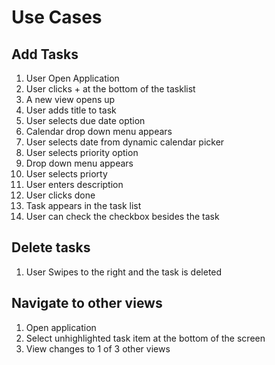 # Use Cases # 
## Add Tasks ##
1. User Open Application
2. User clicks + at the bottom of the tasklist
3. A new view opens up
4. User adds title to task
5. User selects due date option
6. Calendar drop down menu appears 
7. User selects date from dynamic calendar picker
8. User selects priority option
9. Drop down menu appears
10. User selects priorty
11. User enters description
12. User clicks done
13. Task appears in the task list
14. User can check the checkbox besides the task

## Delete tasks ##
1. User Swipes to the right and the task is deleted

## Navigate to other views ##
1. Open application
2. Select unhighlighted task item at the bottom of the screen
3. View changes to 1 of 3 other views

